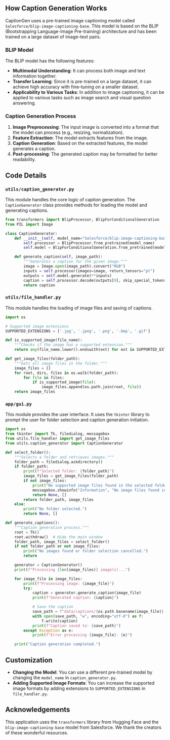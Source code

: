 ## How Caption Generation Works

CaptionGen uses a pre-trained image captioning model called `Salesforce/blip-image-captioning-base`. This model is based on the BLIP (Bootstrapping Language-Image Pre-training) architecture and has been trained on a large dataset of image-text pairs.


### BLIP Model

The BLIP model has the following features:

- **Multimodal Understanding**: It can process both image and text information together.
- **Transfer Learning**: Since it is pre-trained on a large dataset, it can achieve high accuracy with fine-tuning on a smaller dataset.
- **Applicability to Various Tasks**: In addition to image captioning, it can be applied to various tasks such as image search and visual question answering.

### Caption Generation Process

1. **Image Preprocessing**: The input image is converted into a format that the model can process (e.g., resizing, normalization).
2. **Feature Extraction**: The model extracts features from the image.
3. **Caption Generation**: Based on the extracted features, the model generates a caption.
4. **Post-processing**: The generated caption may be formatted for better readability.


## Code Details

### `utils/caption_generator.py`

This module handles the core logic of caption generation. The `CaptionGenerator` class provides methods for loading the model and generating captions.

```python
from transformers import BlipProcessor, BlipForConditionalGeneration
from PIL import Image

class CaptionGenerator:
    def __init__(self, model_name="Salesforce/blip-image-captioning-base"):
        self.processor = BlipProcessor.from_pretrained(model_name)
        self.model = BlipForConditionalGeneration.from_pretrained(model_name)

    def generate_caption(self, image_path):
        """Generates a caption for the given image."""
        image = Image.open(image_path).convert("RGB")
        inputs = self.processor(images=image, return_tensors="pt")
        outputs = self.model.generate(**inputs)
        caption = self.processor.decode(outputs[0], skip_special_tokens=True)
        return caption
```


### `utils/file_handler.py`

This module handles the loading of image files and saving of captions.

```python
import os

# Supported image extensions
SUPPORTED_EXTENSIONS = ['.jpg', '.jpeg', '.png', '.bmp', '.gif']

def is_supported_image(file_name):
    """Checks if the image has a supported extension."""
    return any(file_name.lower().endswith(ext) for ext in SUPPORTED_EXTENSIONS)

def get_image_files(folder_path):
    """Gets all image files in the folder."""
    image_files = []
    for root, dirs, files in os.walk(folder_path):
        for file in files:
            if is_supported_image(file):
                image_files.append(os.path.join(root, file))
    return image_files
```


### `app/gui.py`

This module provides the user interface. It uses the `tkinter` library to prompt the user for folder selection and caption generation initiation.

```python
import os
from tkinter import Tk, filedialog, messagebox
from utils.file_handler import get_image_files
from utils.caption_generator import CaptionGenerator

def select_folder():
    """Selects a folder and retrieves images."""
    folder_path = filedialog.askdirectory()
    if folder_path:
        print(f"Selected folder: {folder_path}")
        image_files = get_image_files(folder_path)
        if not image_files:
            print("No supported image files found in the selected folder.")
            messagebox.showinfo("Information", "No image files found in the selected folder.")
            return None, []
        return folder_path, image_files
    else:
        print("No folder selected.")
        return None, []

def generate_captions():
    """Caption generation process."""
    root = Tk()
    root.withdraw()  # Hide the main window
    folder_path, image_files = select_folder()
    if not folder_path or not image_files:
        print("No images found or folder selection cancelled.")
        return

    generator = CaptionGenerator()
    print(f"Processing {len(image_files)} image(s)...")

    for image_file in image_files:
        print(f"Processing image: {image_file}")
        try:
            caption = generator.generate_caption(image_file)
            print(f"Generated caption: {caption}")

            # Save the caption
            save_path = f"data/captions/{os.path.basename(image_file)}.txt"
            with open(save_path, "w", encoding="utf-8") as f:
                f.write(caption)
            print(f"Caption saved to: {save_path}")
        except Exception as e:
            print(f"Error processing {image_file}: {e}")

    print("Caption generation completed.")
```


## Customization

- **Changing the Model**: You can use a different pre-trained model by changing the `model_name` in `caption_generator.py`.
- **Adding Supported Image Formats**: You can increase the supported image formats by adding extensions to `SUPPORTED_EXTENSIONS` in `file_handler.py`.


## Acknowledgements

This application uses the `transformers` library from Hugging Face and the `blip-image-captioning-base` model from Salesforce. We thank the creators of these wonderful resources.